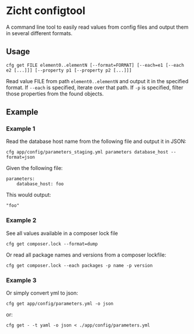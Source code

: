 # Zicht configtool #

A command line tool to easily read values from config files and output them in several different formats.

## Usage ##

```
cfg get FILE element0..elementN [--format=FORMAT] [--each=e1 [--each e2 [...]]] [--property p1 [--property p2 [...]]]
```

Read value FILE from path `element0..elementN` and output it in the specified format. If `--each` is specified, iterate over that path. If `-p` is specified, filter those properties from the found objects.

## Example ##

### Example 1 ###
Read the database host name from the following file and output it in JSON:

```
cfg app/config/parameters_staging.yml parameters database_host --format=json
```

Given the following file:
```
parameters:
    database_host: foo
```
This would output:
```
"foo"
```

### Example 2 ###
See all values available in a composer lock file

```
cfg get composer.lock --format=dump
```

Or read all package names and versions from a composer lockfile:

```
cfg get composer.lock --each packages -p name -p version
``` 

### Example 3 ###
Or simply convert yml to json:

```
cfg get app/config/parameters.yml -o json
```
or:

```
cfg get - -t yaml -o json < ./app/config/parameters.yml
```

